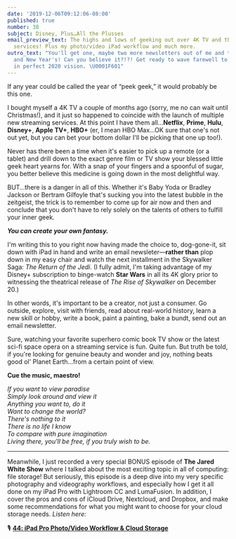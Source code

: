 ```yaml
---
date: '2019-12-06T09:12:06-08:00'
published: true
number: 38
subject: Disney, Plus…All the Plusses
email_preview_text: The highs and lows of geeking out over 4K TV and the latest streaming
  services! Plus my photo/video iPad workflow and much more.
outro_text: "You'll get one, maybe two more newsletters out of me and then it's Christmas
  and New Year's! Can you believe it?!?! Get ready to wave farewell to 2019, and usher
  in perfect 2020 vision. \U0001F601"
---
```


If any year could be called the year of “peek geek,” it would probably be this one.

I bought myself a 4K TV a couple of months ago (sorry, me no can wait until Christmas!), and it just so happened to coincide with the launch of multiple new streaming services. At this point I have them all…**Netflix**, **Prime**, **Hulu**, **Disney+**, **Apple TV+**, **HBO+** (er, I mean HBO Max…OK sure that one's not out yet, but you can bet your bottom dollar I'll be picking that one up too!).

Never has there been a time when it's easier to pick up a remote (or a tablet) and drill down to the exact genre film or TV show your blessed little geek heart yearns for. With a snap of your fingers and a spoonful of sugar, you better believe this medicine is going down in the most delightful way.

BUT…there is a danger in all of this. Whether it's Baby Yoda or Bradley Jackson or Bertram Gilfoyle that's sucking you into the latest bubble in the zeitgeist, the trick is to remember to come up for air now and then and conclude that you don't have to rely solely on the talents of others to fulfill your inner geek.

**_You can create your own fantasy._**

I'm writing this to you right now having made the choice to, dog-gone-it, sit down with iPad in hand and write an email newsleter—**rather than** plop down in my easy chair and watch the next installment in the Skywalker Saga: _The Return of the Jedi_. (I fully admit, I'm taking advantage of my Disney+ subscription to binge-watch **Star Wars** in all its 4K glory prior to witnessing the theatrical release of _The Rise of Skywalker_ on December 20.)

In other words, it's important to be a creator, not just a consumer. Go outside, explore, visit with friends, read about real-world history, learn a new skill or hobby, write a book, paint a painting, bake a bundt, send out an email newsletter.

Sure, watching your favorite superhero comic book TV show or the latest sci-fi space opera on a streaming service is fun. Quite fun. But truth be told, if you're looking for genuine beauty and wonder and joy, nothing beats good ol' Planet Earth…from a certain point of view.

**Cue the music, maestro!**

_If you want to view paradise  
Simply look around and view it   
Anything you want to, do it   
Want to change the world?   
There's nothing to it   
There is no life I know   
To compare with pure imagination   
Living there, you'll be free, if you truly wish to be._

---

Meanwhile, I just recorded a very special BONUS episode of **The Jared White Show** where I talked about the most exciting topic in all of computing: file storage! But seriously, this episode is a deep dive into my very specific photography and videography workflows, and especially how I get it all done on my iPad Pro with Lightroom CC and LumaFusion. In addition, I cover the pros and cons of iCloud Drive, Nextcloud, and Dropbox, and make some recommendations for what you might want to choose for your cloud storage needs. _Listen here:_

🎙 **[44: iPad Pro Photo/Video Workflow & Cloud Storage ](https://jaredwhite.com/podcast/44/)**